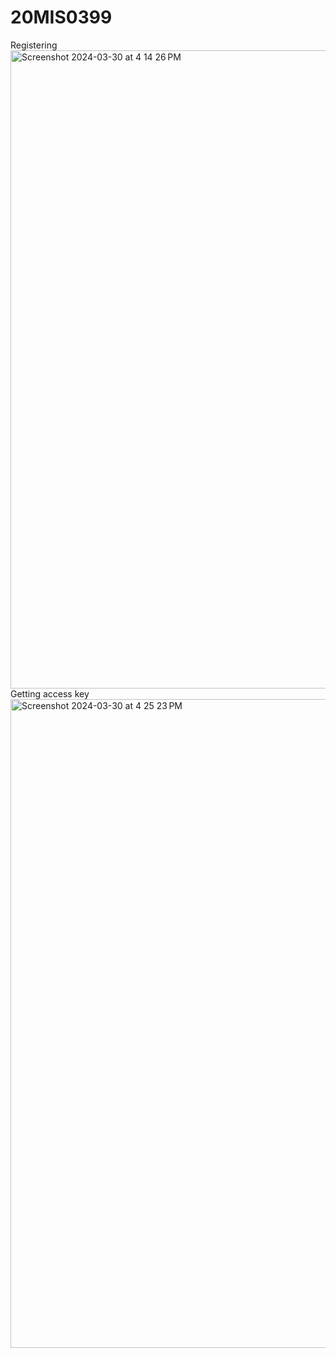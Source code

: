 # 20MIS0399
Registering
<img width="1021" alt="Screenshot 2024-03-30 at 4 14 26 PM" src="https://github.com/its-kaviya/20MIS0399/assets/133977304/d7b815a8-09c7-4167-a6c8-fd68e1f4165d">
Getting access key
<img width="1038" alt="Screenshot 2024-03-30 at 4 25 23 PM" src="https://github.com/its-kaviya/20MIS0399/assets/133977304/1ba0e5b2-6adb-4dd2-8736-ce3c2e449c0c">
